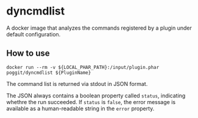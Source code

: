 # dyncmdlist
A docker image that analyzes the commands registered by a plugin under default configuration.

## How to use
```
docker run --rm -v ${LOCAL_PHAR_PATH}:/input/plugin.phar poggit/dyncmdlist ${PluginName}
```

The command list is returned via stdout in JSON format.

The JSON always contains a boolean property called `status`,
indicating whethre the run succeeded.
If `status` is `false`,
the error message is available as a human-readable string
in the `error` property.


